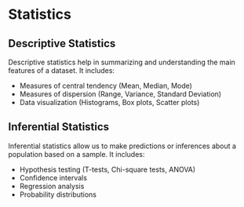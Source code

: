 # Statistics

## Descriptive Statistics
Descriptive statistics help in summarizing and understanding the main features of a dataset. It includes:
- Measures of central tendency (Mean, Median, Mode)
- Measures of dispersion (Range, Variance, Standard Deviation)
- Data visualization (Histograms, Box plots, Scatter plots)

## Inferential Statistics
Inferential statistics allow us to make predictions or inferences about a population based on a sample. It includes:
- Hypothesis testing (T-tests, Chi-square tests, ANOVA)
- Confidence intervals
- Regression analysis
- Probability distributions
